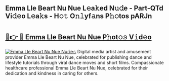 ## Emma Lle Beart Nu Nue L𝚎a𝚔ed N𝚞𝚍e - Part-QTd Vi𝚍𝚎o L𝚎a𝚔s - H𝚘𝚝 O𝚗𝚕yf𝚊ns P𝚑𝚘tos pARJn

# <h2><a href="http://kf1dfu.oniu.top/?m=Emma+Lle+Beart+Nu+Nue">🔗👉 🔴 Emma Lle Beart Nu Nue P𝚑ot𝚘𝚜 V𝚒d𝚎o</a></h2>

[![Emma Lle Beart Nu Nue Nu𝚍e𝚜](https://i.imgur.com/0qMVB7G.gif)](http://kf1dfu.oniu.top/?m=Emma+Lle+Beart+Nu+Nue)
Digital media artist and amusement provider Emma Lle Beart Nu Nue, celebrated for publishing dance and lifestyle tutorials through viral dance moves and short films. Compassionate healthcare professional Emma Lle Beart Nu Nue, celebrated for their dedication and kindness in caring for others.  
